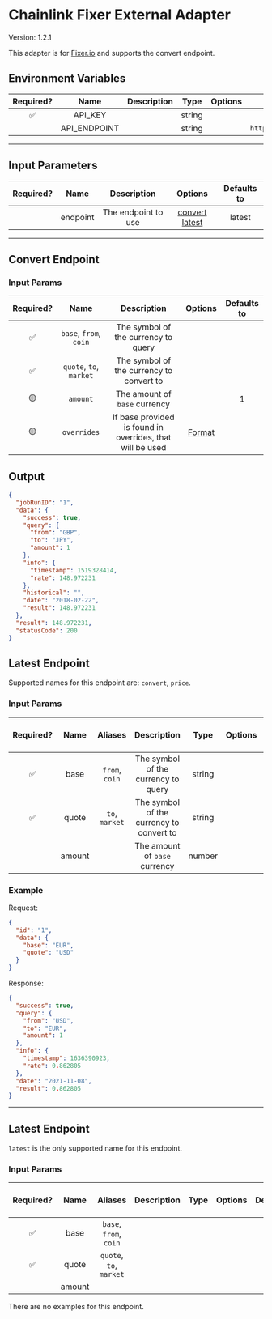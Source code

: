 # Chainlink Fixer External Adapter

Version: 1.2.1

This adapter is for [Fixer.io](https://fixer.io/) and supports the convert endpoint.

## Environment Variables

| Required? |     Name     | Description |  Type  | Options |         Default         |
| :-------: | :----------: | :---------: | :----: | :-----: | :---------------------: |
|    ✅     |   API_KEY    |             | string |         |                         |
|           | API_ENDPOINT |             | string |         | `https://data.fixer.io` |

---

## Input Parameters

| Required? |   Name   |     Description     |                         Options                         | Defaults to |
| :-------: | :------: | :-----------------: | :-----------------------------------------------------: | :---------: |
|           | endpoint | The endpoint to use | [convert](#Convert-Endpoint) [latest](#Latest-Endpoint) |   latest    |

---

## Convert Endpoint

### Input Params

| Required? |          Name           |                        Description                        |                                       Options                                        | Defaults to |
| :-------: | :---------------------: | :-------------------------------------------------------: | :----------------------------------------------------------------------------------: | :---------: |
|    ✅     | `base`, `from`, `coin`  |            The symbol of the currency to query            |                                                                                      |             |
|    ✅     | `quote`, `to`, `market` |         The symbol of the currency to convert to          |                                                                                      |             |
|    🟡     |        `amount`         |               The amount of `base` currency               |                                                                                      |      1      |
|    🟡     |       `overrides`       | If base provided is found in overrides, that will be used | [Format](../../core/bootstrap/src/lib/external-adapter/overrides/presetSymbols.json) |             |

## Output

```json
{
  "jobRunID": "1",
  "data": {
    "success": true,
    "query": {
      "from": "GBP",
      "to": "JPY",
      "amount": 1
    },
    "info": {
      "timestamp": 1519328414,
      "rate": 148.972231
    },
    "historical": "",
    "date": "2018-02-22",
    "result": 148.972231
  },
  "result": 148.972231,
  "statusCode": 200
}
```

## Latest Endpoint

Supported names for this endpoint are: `convert`, `price`.

### Input Params

| Required? |  Name  |    Aliases     |               Description                |  Type  | Options | Default | Depends On | Not Valid With |
| :-------: | :----: | :------------: | :--------------------------------------: | :----: | :-----: | :-----: | :--------: | :------------: |
|    ✅     |  base  | `from`, `coin` |   The symbol of the currency to query    | string |         |         |            |                |
|    ✅     | quote  | `to`, `market` | The symbol of the currency to convert to | string |         |         |            |                |
|           | amount |                |      The amount of `base` currency       | number |         |   `1`   |            |                |

### Example

Request:

```json
{
  "id": "1",
  "data": {
    "base": "EUR",
    "quote": "USD"
  }
}
```

Response:

```json
{
  "success": true,
  "query": {
    "from": "USD",
    "to": "EUR",
    "amount": 1
  },
  "info": {
    "timestamp": 1636390923,
    "rate": 0.862805
  },
  "date": "2021-11-08",
  "result": 0.862805
}
```

---

## Latest Endpoint

`latest` is the only supported name for this endpoint.

### Input Params

| Required? |  Name  |         Aliases         | Description | Type | Options | Default | Depends On | Not Valid With |
| :-------: | :----: | :---------------------: | :---------: | :--: | :-----: | :-----: | :--------: | :------------: |
|    ✅     |  base  | `base`, `from`, `coin`  |             |      |         |         |            |                |
|    ✅     | quote  | `quote`, `to`, `market` |             |      |         |         |            |                |
|           | amount |                         |             |      |         |         |            |                |

There are no examples for this endpoint.

